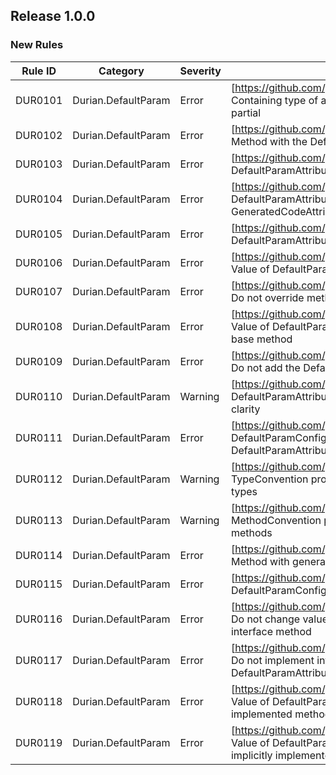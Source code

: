 ﻿## Release 1.0.0

### New Rules
Rule ID | Category | Severity | Notes
--------|----------|----------|-----------------------------------------
DUR0101 | Durian.DefaultParam | Error | [https://github.com/piotrstenke/Durian/docs/DefaultParam/DUR0101.md] Containing type of a member with the DefaultParam attribute must be partial
DUR0102 | Durian.DefaultParam | Error | [https://github.com/piotrstenke/Durian/docs/DefaultParam/DUR0102.md] Method with the DefaultParam attribute cannot be partial or extern
DUR0103 | Durian.DefaultParam | Error | [https://github.com/piotrstenke/Durian/docs/DefaultParam/DUR0103.md] DefaultParamAttribute is not valid on local functions or lambdas
DUR0104 | Durian.DefaultParam | Error | [https://github.com/piotrstenke/Durian/docs/DefaultParam/DUR0104.md] DefaultParamAttribute cannot be applied to members with the GeneratedCodeAttribute or DurianGeneratedAttribute
DUR0105 | Durian.DefaultParam | Error | [https://github.com/piotrstenke/Durian/docs/DefaultParam/DUR0105.md] DefaultParamAttribute must be placed on the right-most type parameter
DUR0106 | Durian.DefaultParam | Error | [https://github.com/piotrstenke/Durian/docs/DefaultParam/DUR0106.md] Value of DefaultParamAttribute does not satisfy the type constraint
DUR0107 | Durian.DefaultParam | Error | [https://github.com/piotrstenke/Durian/docs/DefaultParam/DUR0107.md] Do not override methods generated using DefaultParamAttribute
DUR0108 | Durian.DefaultParam | Error | [https://github.com/piotrstenke/Durian/docs/DefaultParam/DUR0108.md] Value of DefaultParamAttribute of overriding method must match the base method
DUR0109 | Durian.DefaultParam | Error | [https://github.com/piotrstenke/Durian/docs/DefaultParam/DUR0109.md] Do not add the DefaultParamAttribute on overridden type parameters
DUR0110 | Durian.DefaultParam | Warning | [https://github.com/piotrstenke/Durian/docs/DefaultParam/DUR0110.md] DefaultParamAttribute of overridden type parameter should be added for clarity
DUR0111 | Durian.DefaultParam | Error | [https://github.com/piotrstenke/Durian/docs/DefaultParam/DUR0111.md] DefaultParamConfigurationAttribute is not valid on members without the DefaultParamAttribute
DUR0112 | Durian.DefaultParam | Warning | [https://github.com/piotrstenke/Durian/docs/DefaultParam/DUR0112.md] TypeConvention property should not be used on members other than types
DUR0113 | Durian.DefaultParam | Warning | [https://github.com/piotrstenke/Durian/docs/DefaultParam/DUR0113.md] MethodConvention property should not be used on members other than methods
DUR0114 | Durian.DefaultParam | Error | [https://github.com/piotrstenke/Durian/docs/DefaultParam/DUR0114.md] Method with generated signature already exist
DUR0115 | Durian.DefaultParam | Error | [https://github.com/piotrstenke/Durian/docs/DefaultParam/DUR0115.md] DefaultParamConfigurationAttribute is not valid on this type of method
DUR0116 | Durian.DefaultParam | Error | [https://github.com/piotrstenke/Durian/docs/DefaultParam/DUR0116.md] Do not change value of the DefaultParamAttribute when implementing an interface method
DUR0117 | Durian.DefaultParam | Error | [https://github.com/piotrstenke/Durian/docs/DefaultParam/DUR0117.md] Do not implement interface methods generated using the DefaultParamAttribute
DUR0118 | Durian.DefaultParam | Error | [https://github.com/piotrstenke/Durian/docs/DefaultParam/DUR0118.md] Value of DefaultParam attribute is different than that of implicitly implemented method
DUR0119 | Durian.DefaultParam | Error | [https://github.com/piotrstenke/Durian/docs/DefaultParam/DUR0119.md] Value of DefaultParam attribute is different for inherited method and implicitly implemented interface method
